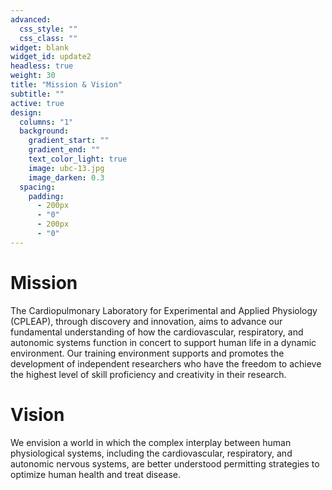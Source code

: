 ```yaml
---
advanced:
  css_style: ""
  css_class: ""
widget: blank
widget_id: update2
headless: true
weight: 30
title: "Mission & Vision"
subtitle: ""
active: true
design:
  columns: "1"
  background:
    gradient_start: ""
    gradient_end: ""
    text_color_light: true
    image: ubc-13.jpg
    image_darken: 0.3
  spacing:
    padding:
      - 200px
      - "0"
      - 200px
      - "0"
---
```

# Mission
The Cardiopulmonary Laboratory for Experimental and Applied Physiology (CPLEAP), through discovery and innovation, aims to advance our fundamental understanding of how the cardiovascular, respiratory, and autonomic systems function in concert to support human life in a dynamic environment.  Our training environment supports and promotes the development of independent researchers who have the freedom to achieve the highest level of skill proficiency and creativity in their research.  
# Vision
We envision a world in which the complex interplay between human physiological systems, including the cardiovascular, respiratory, and autonomic nervous systems, are better understood permitting strategies to optimize human health and treat disease.  
